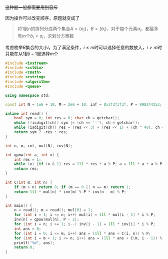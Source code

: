 ~~这种题一般都需要用到容斥~~

因为操作可以改变顺序，原题就变成了

> 将$1$到$n$的排列分成两个集合$A = \{a_i\}$，$B = \{b_i\}$，对于每个元素$a_i$，都最多有$m$个$b_i < a_i$，求划分方案数

考虑枚举$B$集合的大小$i$，为了满足条件，$i \leq m$时可以选择任意的数放入，$i > m$时只能在从$1$到$i - 1$里选择$m$个

```cpp
#include <iostream>
#include <cstdio>
#include <cmath>
#include <cstring>
#include <algorithm>
#include <queue>

using namespace std;

const int N = 1e6 + 10, M = 2e6 + 10, inf = 0x3f3f3f3f, P = 998244353;

inline int read() {
    bool sym = 0; int res = 0; char ch = getchar();
    while (!isdigit(ch)) sym |= (ch == '-'), ch = getchar();
    while (isdigit(ch)) res = (res << 3) + (res << 1) + (ch ^ 48), ch = getchar();
    return sym ? -res : res;
}

int n, m, cnt, mul[N], inv[N];

int qpow(int a, int x) {
    int res = 1;
    while (x) {if (x & 1) res = 1ll * res * a % P; a = 1ll * a * a % P; x >>= 1;}
    return res;
}

int C(int m, int n) {
    if (m > n) return 0; if (m == 0 || n == m) return 1;
    return 1ll * mul[n] * inv[m] % P * inv[n - m] % P;
}

int main() {
    n = read(); m = read(); mul[0] = 1;
    for (int i = 1; i <= n; i++) mul[i] = 1ll * mul[i - 1] * i % P;
    inv[n] = qpow(mul[n], P - 2);
    for (int i = n; i >= 1; i--) inv[i - 1] = 1ll * inv[i] * i % P;
    int ans = 0;
    for (int i = 0; i <= m; i++) ans = (1ll * ans + C(i, n)) % P;
    for (int i = m + 1; i <= n; i++) ans = (1ll * ans + C(m, i - 1)) % P;
    printf("%d", ans);
    return 0;
}
```

